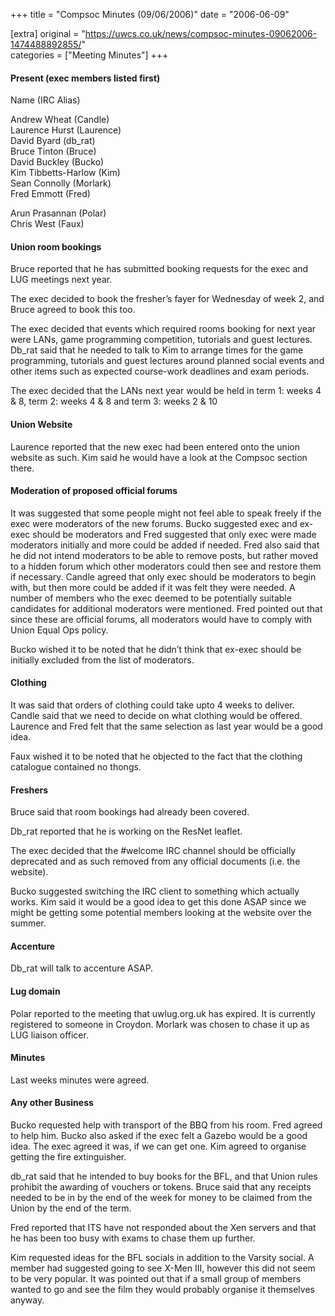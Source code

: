 +++
title = "Compsoc Minutes (09/06/2006)"
date = "2006-06-09"

[extra]
original = "https://uwcs.co.uk/news/compsoc-minutes-09062006-1474488892855/"    
categories = ["Meeting Minutes"]
+++

#### Present (exec members listed first)

Name (IRC Alias)

Andrew Wheat (Candle)  
Laurence Hurst (Laurence)  
David Byard (db\_rat)  
Bruce Tinton (Bruce)  
David Buckley (Bucko)  
Kim Tibbetts-Harlow (Kim)  
Sean Connolly (Morlark)  
Fred Emmott (Fred)

Arun Prasannan (Polar)  
Chris West (Faux)

#### Union room bookings

Bruce reported that he has submitted booking requests for the exec and LUG meetings next year.

The exec decided to book the fresher’s fayer for Wednesday of week 2, and Bruce agreed to book this too.

The exec decided that events which required rooms booking for next year were LANs, game programming competition, tutorials and guest lectures. Db\_rat said that he needed to talk to Kim to arrange times for the game programming, tutorials and guest lectures around planned social events and other items such as expected course-work deadlines and exam periods.

The exec decided that the LANs next year would be held in term 1: weeks 4 & 8, term 2: weeks 4 & 8 and term 3: weeks 2 & 10

#### Union Website

Laurence reported that the new exec had been entered onto the union website as such. Kim said he would have a look at the Compsoc section there.

#### Moderation of proposed official forums

It was suggested that some people might not feel able to speak freely if the exec were moderators of the new forums. Bucko suggested exec and ex-exec should be moderators and Fred suggested that only exec were made moderators initially and more could be added if needed. Fred also said that he did not intend moderators to be able to remove posts, but rather moved to a hidden forum which other moderators could then see and restore them if necessary. Candle agreed that only exec should be moderators to begin with, but then more could be added if it was felt they were needed. A number of members who the exec deemed to be potentially suitable candidates for additional moderators were mentioned. Fred pointed out that since these are official forums, all moderators would have to comply with Union Equal Ops policy.

Bucko wished it to be noted that he didn’t think that ex-exec should be initially excluded from the list of moderators.

#### Clothing

It was said that orders of clothing could take upto 4 weeks to deliver. Candle said that we need to decide on what clothing would be offered. Laurence and Fred felt that the same selection as last year would be a good idea.

Faux wished it to be noted that he objected to the fact that the clothing catalogue contained no thongs.

#### Freshers

Bruce said that room bookings had already been covered.

Db\_rat reported that he is working on the ResNet leaflet.

The exec decided that the \#welcome IRC channel should be officially deprecated and as such removed from any official documents (i.e. the website).

Bucko suggested switching the IRC client to something which actually works. Kim said it would be a good idea to get this done ASAP since we might be getting some potential members looking at the website over the summer.

#### Accenture

Db\_rat will talk to accenture ASAP.

#### Lug domain

Polar reported to the meeting that uwlug.org.uk has expired. It is currently registered to someone in Croydon. Morlark was chosen to chase it up as LUG liaison officer.

#### Minutes

Last weeks minutes were agreed.

#### Any other Business

Bucko requested help with transport of the BBQ from his room. Fred agreed to help him. Bucko also asked if the exec felt a Gazebo would be a good idea. The exec agreed it was, if we can get one. Kim agreed to organise getting the fire extinguisher.

db\_rat said that he intended to buy books for the BFL, and that Union rules prohibit the awarding of vouchers or tokens. Bruce said that any receipts needed to be in by the end of the week for money to be claimed from the Union by the end of the term.

Fred reported that ITS have not responded about the Xen servers and that he has been too busy with exams to chase them up further.

Kim requested ideas for the BFL socials in addition to the Varsity social. A member had suggested going to see X-Men III, however this did not seem to be very popular. It was pointed out that if a small group of members wanted to go and see the film they would probably organise it themselves anyway.
